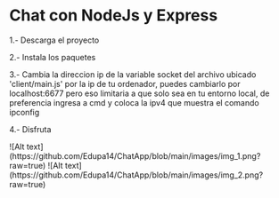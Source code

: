 <h1>Chat con NodeJs y Express</h1>
<section>
  <p>1.- Descarga el proyecto</p>
  <p>2.- Instala los paquetes</p>
  <p>3.- Cambia la direccion ip de la variable socket del archivo ubicado 'client/main.js' por la ip de tu ordenador, puedes cambiarlo por localhost:6677 pero eso limitaria a que solo sea en tu entorno local, de preferencia ingresa a cmd y coloca la ipv4 que muestra el comando ipconfig</p>
  <p>4.- Disfruta</p>
</section>
![Alt text](https://github.com/Edupa14/ChatApp/blob/main/images/img_1.png?raw=true)
![Alt text](https://github.com/Edupa14/ChatApp/blob/main/images/img_2.png?raw=true)

